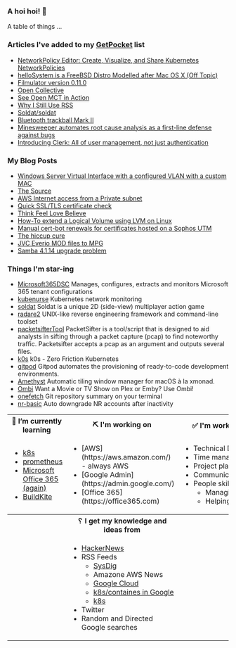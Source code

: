 ### A hoi hoi! 👋

A table of things ...

<table>
  <tr>
    <th>🌱 I’m currently learning</th>
    <th>⛏ I'm working on</th>
    <th>✅ I'm working to improve on</th>
</tr>
<tr>
    <td>
        <ul>
            <li><a href="https://kubernetes.io/">k8s</a></li>
            <li><a href="https://prometheus.io/">prometheus</a></li>
            <li><a href="https://office365.com">Microsoft Office 365 (again)</a></li>
            <li><a href="https://buildkite.com">BuildKite</a></li>
        </ul>
    </td>
    <td>
        <ul>
            <li>[AWS](https://aws.amazon.com/) - always AWS</li>
            <li>[Google Admin](https://admin.google.com/)</li>
            <li>[Office 365](https://office365.com)</li>
        </ul>
    </td>
    <td>
        <ul>
            <li>Technical Documentation</li>
            <li>Time management</li>
            <li>Project planning</li
            ><li>Communication</li>
            <li>People skills<ul>
            <li>Managing</li>
            <li>Helping/mentoring/coaching</li>
        </ul>
    </td>
</tr>
<tr>
    <th>&nbsp;</th>
    <th>␦ I get my knowledge and ideas from</th>
    <th>&nbsp;</th>
</tr>
<tr>
    <td>&nbsp;</td>
    <td>
        <ul>
            <li><a href="https://news.ycombinator.com/">HackerNews</a></li>
            <li>
                RSS Feeds
                <ul>
                    <li><a href="http://fetchrss.com/rss/5b4e9e358a93f8cc058b4567960404014.xml">SysDig</a></li>
                    <li><a href="https://aws.amazon.com/new/feed/"></a>Amazone AWS News</li>
                    <li><a href="https://cloudblog.withgoogle.com/rss/">Google Cloud</a></li>
                    <li><a href="https://cloudblog.withgoogle.com/products/containers-kubernetes/rss/">k8s/containes in Google</a></li>
                    <li><a href="https://kubernetes.io/feed.xml">k8s</a></li>
                </ul>
            </li>
            <li>Twitter</li>
            <li>Random and Directed Google searches</li>
        </ul>
    </td>

<!--
**pgmac/pgmac** is a ✨ _special_ ✨ repository because its `README.md` (this file) appears on your GitHub profile.

Here are some ideas to get you started:

- 😄 Pronouns: me/us
- 👯 I’m looking to collaborate on ...
- 🤔 I’m looking for help with ...
- 💬 Ask me about ...
- 📫 How to reach me: ...
- ⚡ Fun fact: ...
-->

### Articles I've added to my [GetPocket](https://getpocket.com/) list

* [NetworkPolicy Editor: Create, Visualize, and Share Kubernetes NetworkPolicies](https://cilium.io/blog/2021/02/10/network-policy-editor)
* [helloSystem is a FreeBSD Distro Modelled after Mac OS X (Off Topic)](https://www.omgubuntu.co.uk/2021/02/hello-system-freebsd-os)
* [Filmulator version 0.11.0](https://filmulator.org/v0-11-0/)
* [Open Collective](https://opencollective.com/open-web-docs/updates/introducing-open-web-docs)
* [See Open MCT in Action](https://nasa.github.io/openmct/)
* [Why I Still Use RSS](https://atthis.link/blog/2021/rss.html)
* [Soldat/soldat](https://github.com/Soldat/soldat)
* [Bluetooth trackball Mark II](https://blog.jfedor.org/2021/01/bluetooth-trackball-mark-ii.html)
* [Minesweeper automates root cause analysis as a first-line defense against bugs](https://engineering.fb.com/2021/02/09/developer-tools/minesweeper/)
* [Introducing Clerk: All of user management, not just authentication](https://clerk.dev/blog/all-of-user-management-not-just-authentication)

### My Blog Posts

* [Windows Server Virtual Interface with a configured VLAN with a custom MAC](https://pgmac.net.au/technology/2019/12/23/windows-vlan.html)
* [The Source](https://pgmac.net.au/technology/2019/02/25/the-source.html)
* [AWS Internet access from a Private subnet](https://pgmac.net.au/technology/2018/09/03/aws-internet-private-subnets.html)
* [Quick SSL/TLS certificate check](https://pgmac.net.au/technology/2018/04/09/ssl-tls-check.html)
* [Think Feel Love Believe](https://pgmac.net.au/family/2017/11/03/think-feel-love-believe.html)
* [How-To extend a Logical Volume using LVM on Linux](https://pgmac.net.au/technology/2017/11/02/lmv-extend.html)
* [Manual cert-bot renewals for certificates hosted on a Sophos UTM](https://pgmac.net.au/technology/2017/08/30/cert-bot-renewal-sophos-utm.html)
* [The hiccup cure](https://pgmac.net.au/no%20laughing%20matter/2017/05/28/the-hiccup-cure.html)
* [JVC Everio MOD files to MPG](https://pgmac.net.au/technology/2015/03/18/jvc-everio-mod-to-mpg.html)
* [Samba 4.1.14 upgrade problem](https://pgmac.net.au/technology/2014/12/07/samba-4.1.14-upgrade-problem.html)
### Things I'm star-ing

* [Microsoft365DSC](https://github.com/microsoft/Microsoft365DSC)
  Manages, configures, extracts and monitors Microsoft 365 tenant configurations
* [kubenurse](https://github.com/postfinance/kubenurse)
  Kubernetes network monitoring
* [soldat](https://github.com/Soldat/soldat)
  Soldat is a unique 2D (side-view) multiplayer action game
* [radare2](https://github.com/radareorg/radare2)
  UNIX-like reverse engineering framework and command-line toolset
* [packetsifterTool](https://github.com/packetsifter/packetsifterTool)
  PacketSifter is a tool/script that is designed to aid analysts in sifting through a packet capture (pcap) to find noteworthy traffic. Packetsifter accepts a pcap as an argument and outputs several files.
* [k0s](https://github.com/k0sproject/k0s)
  k0s - Zero Friction Kubernetes
* [gitpod](https://github.com/gitpod-io/gitpod)
  Gitpod automates the provisioning of ready-to-code development environments. 
* [Amethyst](https://github.com/ianyh/Amethyst)
  Automatic tiling window manager for macOS à la xmonad.
* [Ombi](https://github.com/Ombi-app/Ombi)
  Want a Movie or TV Show on Plex or Emby? Use Ombi!
* [onefetch](https://github.com/o2sh/onefetch)
  Git repository summary on your terminal
* [nr-basic](https://github.com/xssfox/nr-basic)
  Auto downgrade NR accounts after inactivity
